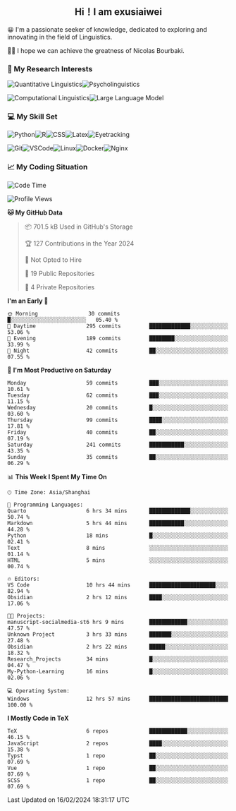   

## <div align="center">Hi！I am exusiaiwei</div>  

😀 I'm a passionate seeker of knowledge, dedicated to exploring and innovating in the field of Linguistics.

🙋‍♂️ I hope we can achieve the greatness of Nicolas Bourbaki.

### 🔬 My Research Interests  

![Quantitative Linguistics](https://img.shields.io/badge/Quantitative%20Linguistics-%230072CC.svg?&style=for-the-badge&logo=appveyor&logoColor=white)![Psycholinguistics](https://img.shields.io/badge/Psycholinguistics-%2301a3a1.svg?&style=for-the-badge&logo=AWS%20Amplify&logoColor=white)

![Computational Linguistics](https://img.shields.io/badge/Computational%20Linguistics-%231877F2.svg?&style=for-the-badge&logo=Markdown&logoColor=white)![Large Language Model](https://img.shields.io/badge/Large%20Language%20Model-%23F76300.svg?&style=for-the-badge&logo=Android&logoColor=white)

### 💻 My Skill Set

![Python](https://img.shields.io/badge/Python-%2314354C.svg?style=for-the-badge&logo=python&logoColor=white&color=2AB3E3)![R](https://img.shields.io/badge/-R-276DC3?style=for-the-badge&logo=r&logoColor=white)![CSS](https://img.shields.io/badge/-CSS-1572B6?style=for-the-badge&logo=css3&logoColor=white)![Latex](https://img.shields.io/badge/-Latex-008080?style=for-the-badge&logo=latex&logoColor=white)![Eyetracking](https://img.shields.io/badge/Eyetracking-%230078D6?style=for-the-badge&logo=SearXNG&logoColor=#3050FF)

![Git](https://img.shields.io/badge/-Git-F05032?style=for-the-badge&logo=git&logoColor=white)![VSCode](https://img.shields.io/badge/-VSCode-007ACC?style=for-the-badge&logo=visual-studio-code&logoColor=white)![Linux](https://img.shields.io/badge/-Linux-FCC624?style=for-the-badge&logo=linux&logoColor=black)![Docker](https://img.shields.io/badge/-Docker-2496ED?style=for-the-badge&logo=docker&logoColor=white)![Nginx](https://img.shields.io/badge/-Nginx-009639?style=for-the-badge&logo=nginx&logoColor=white)

### 📈 My Coding Situation

<!--START_SECTION:waka-->
![Code Time](http://img.shields.io/badge/Code%20Time-38%20hrs%2042%20mins-blue)

![Profile Views](http://img.shields.io/badge/Profile%20Views-0-blue)

**🐱 My GitHub Data** 

> 📦 701.5 kB Used in GitHub's Storage 
 > 
> 🏆 127 Contributions in the Year 2024
 > 
> 🚫 Not Opted to Hire
 > 
> 📜 19 Public Repositories 
 > 
> 🔑 4 Private Repositories 
 > 
**I'm an Early 🐤** 

```text
🌞 Morning                30 commits          █░░░░░░░░░░░░░░░░░░░░░░░░   05.40 % 
🌆 Daytime                295 commits         █████████████░░░░░░░░░░░░   53.06 % 
🌃 Evening                189 commits         ████████░░░░░░░░░░░░░░░░░   33.99 % 
🌙 Night                  42 commits          ██░░░░░░░░░░░░░░░░░░░░░░░   07.55 % 
```
📅 **I'm Most Productive on Saturday** 

```text
Monday                   59 commits          ███░░░░░░░░░░░░░░░░░░░░░░   10.61 % 
Tuesday                  62 commits          ███░░░░░░░░░░░░░░░░░░░░░░   11.15 % 
Wednesday                20 commits          █░░░░░░░░░░░░░░░░░░░░░░░░   03.60 % 
Thursday                 99 commits          ████░░░░░░░░░░░░░░░░░░░░░   17.81 % 
Friday                   40 commits          ██░░░░░░░░░░░░░░░░░░░░░░░   07.19 % 
Saturday                 241 commits         ███████████░░░░░░░░░░░░░░   43.35 % 
Sunday                   35 commits          ██░░░░░░░░░░░░░░░░░░░░░░░   06.29 % 
```


📊 **This Week I Spent My Time On** 

```text
🕑︎ Time Zone: Asia/Shanghai

💬 Programming Languages: 
Quarto                   6 hrs 34 mins       █████████████░░░░░░░░░░░░   50.74 % 
Markdown                 5 hrs 44 mins       ███████████░░░░░░░░░░░░░░   44.28 % 
Python                   18 mins             █░░░░░░░░░░░░░░░░░░░░░░░░   02.41 % 
Text                     8 mins              ░░░░░░░░░░░░░░░░░░░░░░░░░   01.14 % 
HTML                     5 mins              ░░░░░░░░░░░░░░░░░░░░░░░░░   00.74 % 

🔥 Editors: 
VS Code                  10 hrs 44 mins      █████████████████████░░░░   82.94 % 
Obsidian                 2 hrs 12 mins       ████░░░░░░░░░░░░░░░░░░░░░   17.06 % 

🐱‍💻 Projects: 
manuscript-socialmedia-st6 hrs 9 mins        ████████████░░░░░░░░░░░░░   47.57 % 
Unknown Project          3 hrs 33 mins       ███████░░░░░░░░░░░░░░░░░░   27.48 % 
Obsidian                 2 hrs 22 mins       █████░░░░░░░░░░░░░░░░░░░░   18.32 % 
Research_Projects        34 mins             █░░░░░░░░░░░░░░░░░░░░░░░░   04.47 % 
My-Python-Learning       16 mins             █░░░░░░░░░░░░░░░░░░░░░░░░   02.06 % 

💻 Operating System: 
Windows                  12 hrs 57 mins      █████████████████████████   100.00 % 
```

**I Mostly Code in TeX** 

```text
TeX                      6 repos             ████████████░░░░░░░░░░░░░   46.15 % 
JavaScript               2 repos             ████░░░░░░░░░░░░░░░░░░░░░   15.38 % 
Typst                    1 repo              ██░░░░░░░░░░░░░░░░░░░░░░░   07.69 % 
Vue                      1 repo              ██░░░░░░░░░░░░░░░░░░░░░░░   07.69 % 
SCSS                     1 repo              ██░░░░░░░░░░░░░░░░░░░░░░░   07.69 % 
```




 Last Updated on 16/02/2024 18:31:17 UTC
<!--END_SECTION:waka-->
